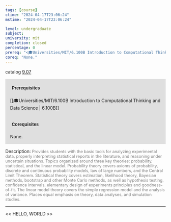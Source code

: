 ```yaml
---
tags: [course]
ctime: "2024-04-17T23:06:24"
mstime: "2024-04-17T23:06:24"

level: undergraduate
subject: 
university: mit
completion: closed
percentage: 0
prereq: "<🎓Universities/MIT/6.100B Introduction to Computational Thinking and Data Science>"
coreq: "None."
---
```


catalog [9.07](http://student.mit.edu/catalog/m9a.html#9.07)

<span style="display: block; padding: 15px; background-color: rgb(100, 100, 100, 0.2);"><font id="m_prereq3796_0" style="display: block; font-family: Arial, sans-serif; font-weight: bold; padding: 5px">Prerequisites</font><br><span id="prereq3796_0">[[🎓Universities/MIT/6.100B Introduction to Computational Thinking and Data Science | 6.100B]]</span></span>
<span style="display: block; padding: 15px; background-color: rgb(100, 100, 100, 0.2);"><font id="m_coreq3796_0" style="display: block; font-family: Arial, sans-serif; font-weight: bold; padding: 5px">Corequisites</font><br><span id="coreq3796_0">None.</span></span>

<font style="">Description:</font>
<font style="color: grey; font-size: 0.8rem;">Provides students with the basic tools for analyzing experimental data, properly interpreting statistical reports in the literature, and reasoning under uncertain situations. Topics organized around three key theories: probability, statistical, and the linear model. Probability theory covers axioms of probability, discrete and continuous probability models, law of large numbers, and the Central Limit Theorem. Statistical theory covers estimation, likelihood theory, Bayesian methods, bootstrap and other Monte Carlo methods, as well as hypothesis testing, confidence intervals, elementary design of experiments principles and goodness-of-fit. The linear model theory covers the simple regression model and the analysis of variance. Places equal emphasis on theory, data analyses, and simulation studies.</font>



---

<< HELLO, WORLD >>
